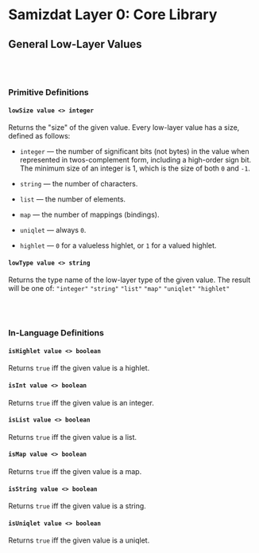 Samizdat Layer 0: Core Library
==============================

General Low-Layer Values
------------------------

<br><br>
### Primitive Definitions

#### `lowSize value <> integer`

Returns the "size" of the given value. Every low-layer value has
a size, defined as follows:

* `integer` &mdash; the number of significant bits (not bytes) in
  the value when represented in twos-complement form, including a
  high-order sign bit. The minimum size of an integer is 1, which
  is the size of both `0` and `-1`.

* `string` &mdash; the number of characters.

* `list` &mdash; the number of elements.

* `map` &mdash; the number of mappings (bindings).

* `uniqlet` &mdash; always `0`.

* `highlet` &mdash; `0` for a valueless highlet, or `1` for a
  valued highlet.

#### `lowType value <> string`

Returns the type name of the low-layer type of the given value. The
result will be one of: `"integer"` `"string"` `"list"` `"map"`
`"uniqlet"` `"highlet"`


<br><br>
### In-Language Definitions

#### `isHighlet value <> boolean`

Returns `true` iff the given value is a highlet.

#### `isInt value <> boolean`

Returns `true` iff the given value is an integer.

#### `isList value <> boolean`

Returns `true` iff the given value is a list.

#### `isMap value <> boolean`

Returns `true` iff the given value is a map.

#### `isString value <> boolean`

Returns `true` iff the given value is a string.

#### `isUniqlet value <> boolean`

Returns `true` iff the given value is a uniqlet.
